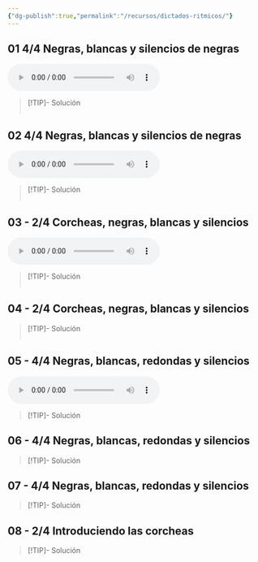 ```yaml
---
{"dg-publish":true,"permalink":"/recursos/dictados-ritmicos/"}
---
```



## 01 4/4 Negras, blancas y silencios de negras

<audio src="https://docs.google.com/uc?export=download&id=1Y443aZpshGMAGnfQUgO9m6_bFLjKJcGs" controls></audio>

> [!TIP]- Solución
><div id="paper"  style="overflow: auto;"></div>
><script> document.addEventListener("DOMContentLoaded", function() { window.ABCJS.renderAbc("paper", " "); }); </script>
>

## 02 4/4 Negras, blancas y silencios de negras

<audio src="https://docs.google.com/uc?export=download&id=1eT-bhg4xjl7O_gdEOya5EFOA-_73r-S_" controls></audio>

> [!TIP]- Solución
><div id="paper2"  style="overflow: auto;"></div>
><script> document.addEventListener("DOMContentLoaded", function() { window.ABCJS.renderAbc("paper2", "X: 1\nT: Solución dictado rítmico\nM: 4/4\nL: 1/8\nK: perc stafflines = -1\nA2 A2 z2 A2 | A2 z2 A4 | z4 A2 A2 | A8 |]"); }); </script>
>

## 03 - 2/4 Corcheas, negras, blancas y silencios


<audio src="https://docs.google.com/uc?export=download&id=124swCNyDPJPC9WaLUI6gQt5Xu9hrGfBZ" controls></audio>


> [!TIP]- Solución
><div id="paper3" style="overflow: auto;"></div>
><div id="midi3"></div>
><script> document.addEventListener("DOMContentLoaded", function() { window.ABCJS.renderAbc("paper3", "X: 1\nT: Solución dictado rítmico\nM: 4/4\nL: 1/4\nK: perc stafflines = -1\nA A A A | z2 A2 | A2 A2 | A4 |]"); window.ABCJS.renderMidi("midi3", "X: 1\nT: Solución dictado rítmico\nM: 4/4\nL: 1/4\nK: perc stafflines = -1\nA2 A2 | z2 A2 | A2 A2 | A4 |A2 z2 |A2 z2 |A A A2 |A4 |]", {}, { generateInline: true }, {});}); </script>

## 04 - 2/4 Corcheas, negras, blancas y silencios


> [!TIP]- Solución
><div id="paper4"  style="overflow: auto;"></div>
><script> document.addEventListener("DOMContentLoaded", function() { window.ABCJS.renderAbc("paper4", "X: 1\nT: Solución dictado rítmico\nM: 4/4\nL: 1/4\nK: perc stafflines = -1\nA2 A2 | z A A A | A2 z A | A A A2 |]"); }); </script>

## 05 - 4/4 Negras, blancas, redondas y silencios

<audio src="https://docs.google.com/uc?export=download&id=1H-SlfGJ5mugDTF7zKKQDtkhJCvMGyI4Q" controls></audio>

> [!TIP]- Solución
> <div id="paper5"></div>
> <script> document.addEventListener("DOMContentLoaded", function() { window.ABCJS.renderAbc("paper5", `X: 1\nM: 4/4\nL: 1/4\nK: perc stafflines = -1\nA z2 A | A z A A | A A z A | A4 |]`); }); </script> 

## 06 - 4/4 Negras, blancas, redondas y silencios

> [!TIP]- Solución
> <div id="paper6"></div>
> <script> document.addEventListener("DOMContentLoaded", function() { window.ABCJS.renderAbc("paper6", `X: 1\nM: 4/4\nL: 1/4\nK: perc stafflines = -1\nA A z A | A z A2 | A2 A A | A A A2 |]`); }); </script>

## 07 - 4/4 Negras, blancas, redondas y silencios

> [!TIP]- Solución
> <div id="paper7"></div>
> <script> document.addEventListener("DOMContentLoaded", function() { window.ABCJS.renderAbc("paper7", `X: 1\nM: 4/4\nL: 1/4\nK: perc stafflines = -1\nA2 z A | A A A2 | A z A A | A2 A2 |]`); }); </script>

## 08 - 2/4 Introduciendo las corcheas

> [!TIP]- Solución
> <div id="paper7"></div>
> <script> document.addEventListener("DOMContentLoaded", function() { window.ABCJS.renderAbc("paper7", `X: 1\nM: 2/4\nL: 1/8\nK: perc stafflines = -1\nA2  A A | A2 A A | A A A A | A2 A2 |]`); }); </script>

